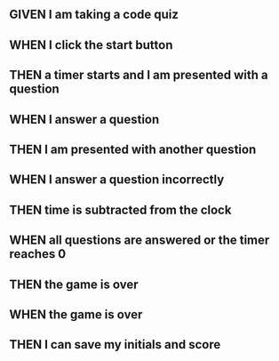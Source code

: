 ## GIVEN I am taking a code quiz
## WHEN I click the start button
## THEN a timer starts and I am presented with a question
## WHEN I answer a question
## THEN I am presented with another question
## WHEN I answer a question incorrectly
## THEN time is subtracted from the clock
## WHEN all questions are answered or the timer reaches 0
## THEN the game is over
## WHEN the game is over
## THEN I can save my initials and score

